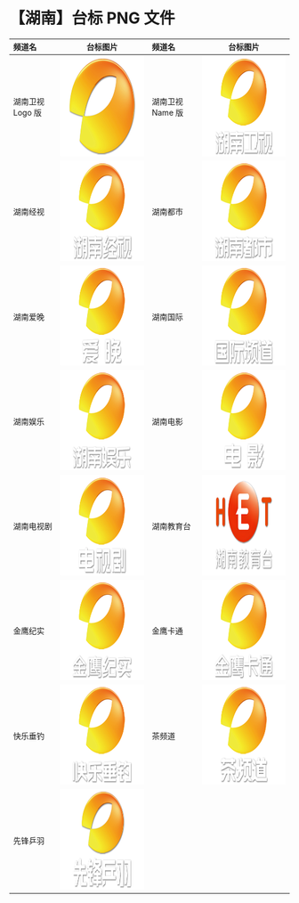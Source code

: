 # 【湖南】台标 PNG 文件

| 频道名           |                        台标图片                        | 频道名           |                        台标图片                        |
| :--------------- | :----------------------------------------------------: | :--------------- | :----------------------------------------------------: |
| 湖南卫视 Logo 版 |  <img src="../tv/Hunan.png" width="300" height="180">  | 湖南卫视 Name 版 | <img src="../tv/Hunan0.png" width="300" height="180">  |
| 湖南经视         | <img src="../tv/Hunan1.png" width="300" height="180">  | 湖南都市         | <img src="../tv/Hunan2.png" width="300" height="180">  |
| 湖南爱晚         | <img src="../tv/Hunan3.png" width="300" height="180">  | 湖南国际         | <img src="../tv/Hunan4.png" width="300" height="180">  |
| 湖南娱乐         | <img src="../tv/Hunan5.png" width="300" height="180">  | 湖南电影         | <img src="../tv/Hunan6.png" width="300" height="180">  |
| 湖南电视剧       | <img src="../tv/Hunan7.png" width="300" height="180">  | 湖南教育台       | <img src="../tv/Hunan8.png" width="300" height="180">  |
| 金鹰纪实         | <img src="../tv/Hunan9.png" width="300" height="180">  | 金鹰卡通         | <img src="../tv/Hunan10.png" width="300" height="180"> |
| 快乐垂钓         | <img src="../tv/Hunan11.png" width="300" height="180"> | 茶频道           | <img src="../tv/Hunan12.png" width="300" height="180"> |
| 先锋乒羽         | <img src="../tv/Hunan13.png" width="300" height="180"> |
